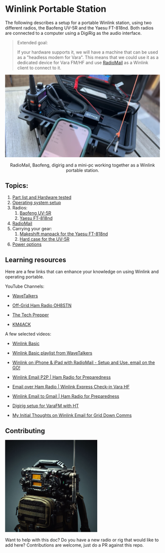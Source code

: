 # Winlink Portable Station

The following describes a setup for a portable Winlink station, using two different radios, the Baofeng UV-5R and the Yaesu FT-818nd. Both radios are connected to a computer using a DigiRig as the audio interface.

> Extended goal:
> 
> If your hardware supports it, we will have a machine that can be used as a "headless modem for Vara". This means that we could use it as a dedicated device for Vara FM/HF and use [RadioMail](https://radiomail.app/) as a Winlink client to connect to it.

![Alt text](media/cyberdeck.png)
<p align="center">RadioMail, Baofeng, digirig and a mini-pc working together as a Winlink portable station.</p>


## Topics:

1. [Part list and Hardware tested](part-list.md)
1. [Operating system setup](windows.md)
1. Radios:
    1. [Baofeng UV-5R](baofeng.md)
    1. [Yaesu FT-818nd](818nd.md)
1. [RadioMail](radiomail.md)
1. Carrying your gear:
    1. [Makeshift manpack for the Yaesu FT-818nd](manpack.md)
    1. [Hard case for the UV-5R](hardcase.md)
1. [Power options](power.md)

## Learning resources

Here are a few links that can enhance your knowledge on using Winlink and operating portable.

YouTube Channels:

- [WaveTalkers](https://www.youtube.com/@WaveTalkers)

- [Off-Grid Ham Radio OH8STN](https://www.youtube.com/@OH8STN)

- [The Tech Prepper](https://www.youtube.com/@TheTechPrepper)

- [KM4ACK](https://www.youtube.com/@KM4ACK)


A few selected videos:

- [Winlink Basic](https://youtu.be/TZv-hPbzyak?si=ZaziqkKpcslqrR9v)

- [Winlink Basic playlist from WaveTalkers](https://www.youtube.com/playlist?list=PLcBrg-5drc84N1GU9zhWwCF9HisFc8L_a)

- [Winlink on iPhone & iPad with RadioMail - Setup and Use, email on the GO!](https://youtu.be/SGd9pTVA4iQ?si=lzpPZEMD69v6LmnU)

- [Winlink Email P2P | Ham Radio for Preparedness](https://youtu.be/VQNKy_ltY8o?si=rejHY-DHQGj160KQ)

- [Email over Ham Radio | Winlink Express Check-in Vara HF](https://youtu.be/eyjlhSlu19M?si=Iv_XhHtKEXAozXE4)

- [Winlink Email to Gmail | Ham Radio for Preparedness](https://youtu.be/0T2c7d-lP3w?si=tSOB-P2mOFb5_UY9)

- [Digirig setup for VaraFM with HT](https://youtu.be/MUDQYuvYAeI?si=R0Mi0iFDnd9G8_Gn)

- [My Initial Thoughts on Winlink Email for Grid Down Comms](https://www.youtube.com/watch?v=kToTYiLbK5M)

## Contributing

<img src="https://github.com/dcasati/winlink-portable/blob/main/docs/media/contrib.png" width="300">

Want to help with this doc? Do you have a new radio or rig that would like to add here? Contributions are welcome, just do a PR against this repo.